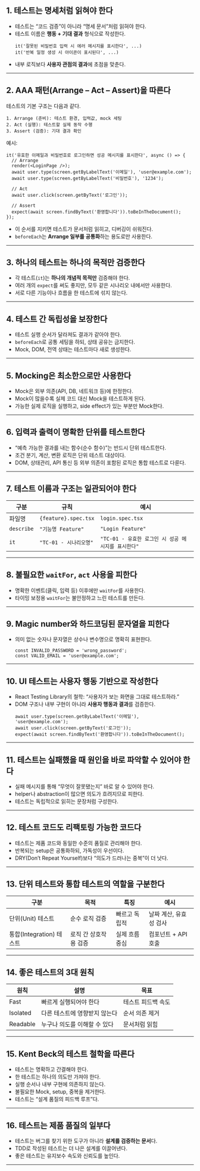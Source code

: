 ## 1. 테스트는 명세처럼 읽혀야 한다

- 테스트는 “코드 검증”이 아니라 “명세 문서”처럼 읽혀야 한다.
- 테스트 이름은 **행동 + 기대 결과** 형식으로 작성한다.
  ```
  it('잘못된 비밀번호 입력 시 에러 메시지를 표시한다', ...)
  it('반복 일정 생성 시 아이콘이 표시된다', ...)

  ```
- 내부 로직보다 **사용자 관점의 결과**에 초점을 맞춘다.

---

## 2. AAA 패턴(Arrange – Act – Assert)을 따른다

테스트의 기본 구조는 다음과 같다.

```
1. Arrange (준비): 테스트 환경, 입력값, mock 세팅
2. Act (실행): 테스트할 실제 동작 수행
3. Assert (검증): 기대 결과 확인

```

예시:

```tsx
it('유효한 이메일과 비밀번호로 로그인하면 성공 메시지를 표시한다', async () => {
  // Arrange
  render(<LoginPage />);
  await user.type(screen.getByLabelText('이메일'), 'user@example.com');
  await user.type(screen.getByLabelText('비밀번호'), '1234');

  // Act
  await user.click(screen.getByText('로그인'));

  // Assert
  expect(await screen.findByText('환영합니다')).toBeInTheDocument();
});
```

- 이 순서를 지키면 테스트가 문서처럼 읽히고, 디버깅이 쉬워진다.
- `beforeEach`는 **Arrange 일부를 공통화**하는 용도로만 사용한다.

---

## 3. 하나의 테스트는 하나의 목적만 검증한다

- 각 테스트(`it`)는 **하나의 개념적 목적만** 검증해야 한다.
- 여러 개의 `expect`를 써도 좋지만, 모두 같은 시나리오 내에서만 사용한다.
- 서로 다른 기능이나 흐름을 한 테스트에 섞지 않는다.

---

## 4. 테스트 간 독립성을 보장한다

- 테스트 실행 순서가 달라져도 결과가 같아야 한다.
- `beforeEach`로 공통 세팅을 하되, 상태 공유는 금지한다.
- Mock, DOM, 전역 상태는 테스트마다 새로 생성한다.

---

## 5. Mocking은 최소한으로만 사용한다

- Mock은 외부 의존(API, DB, 네트워크 등)에 한정한다.
- Mock이 많을수록 실제 코드 대신 Mock을 테스트하게 된다.
- 가능한 실제 로직을 실행하고, side effect가 있는 부분만 Mock한다.

---

## 6. 입력과 출력이 명확한 단위를 테스트한다

- “예측 가능한 결과를 내는 함수(순수 함수)”는 반드시 단위 테스트한다.
- 조건 분기, 계산, 변환 로직은 단위 테스트 대상이다.
- DOM, 상태관리, API 통신 등 외부 의존이 포함된 로직은 통합 테스트로 다룬다.

---

## 7. 테스트 이름과 구조는 일관되어야 한다

| 구분       | 규칙                   | 예시                                                |
| ---------- | ---------------------- | --------------------------------------------------- |
| 파일명     | `{feature}.spec.tsx`   | `login.spec.tsx`                                    |
| `describe` | `"기능명 Feature"`     | `"Login Feature"`                                   |
| `it`       | `"TC-01 - 시나리오명"` | `"TC-01 - 유효한 로그인 시 성공 메시지를 표시한다"` |

---

## 8. 불필요한 `waitFor`, `act` 사용을 피한다

- 명확한 이벤트(클릭, 입력 등) 이후에만 `waitFor`를 사용한다.
- 타이밍 보정용 `waitFor`는 불안정하고 느린 테스트를 만든다.

---

## 9. Magic number와 하드코딩된 문자열을 피한다

- 의미 없는 숫자나 문자열은 상수나 변수명으로 명확히 표현한다.
  ```tsx
  const INVALID_PASSWORD = 'wrong_password';
  const VALID_EMAIL = 'user@example.com';
  ```

---

## 10. UI 테스트는 사용자 행동 기반으로 작성한다

- React Testing Library의 철학: “사용자가 보는 화면을 그대로 테스트하라.”
- DOM 구조나 내부 구현이 아니라 **사용자 행동과 결과**를 검증한다.
  ```tsx
  await user.type(screen.getByLabelText('이메일'), 'user@example.com');
  await user.click(screen.getByText('로그인'));
  expect(await screen.findByText('환영합니다')).toBeInTheDocument();
  ```

---

## 11. 테스트는 실패했을 때 원인을 바로 파악할 수 있어야 한다

- 실패 메시지를 통해 “무엇이 잘못됐는지” 바로 알 수 있어야 한다.
- helper나 abstraction이 많으면 의도가 흐려지므로 피한다.
- 테스트는 독립적으로 읽히는 문장처럼 구성한다.

---

## 12. 테스트 코드도 리팩토링 가능한 코드다

- 테스트는 제품 코드와 동일한 수준의 품질로 관리해야 한다.
- 반복되는 setup은 공통화하되, 가독성이 우선이다.
- DRY(Don’t Repeat Yourself)보다 “의도가 드러나는 중복”이 더 낫다.

---

## 13. 단위 테스트와 통합 테스트의 역할을 구분한다

| 구분                     | 목적                  | 특징           | 예시                   |
| ------------------------ | --------------------- | -------------- | ---------------------- |
| 단위(Unit) 테스트        | 순수 로직 검증        | 빠르고 독립적  | 날짜 계산, 유효성 검사 |
| 통합(Integration) 테스트 | 로직 간 상호작용 검증 | 실제 흐름 중심 | 컴포넌트 + API 호출    |

---

## 14. 좋은 테스트의 3대 원칙

| 원칙     | 설명                          | 목표               |
| -------- | ----------------------------- | ------------------ |
| Fast     | 빠르게 실행되어야 한다        | 테스트 피드백 속도 |
| Isolated | 다른 테스트에 영향받지 않는다 | 순서 의존 제거     |
| Readable | 누구나 의도를 이해할 수 있다  | 문서처럼 읽힘      |

---

## 15. Kent Beck의 테스트 철학을 따른다

- 테스트는 명확하고 간결해야 한다.
- 한 테스트는 하나의 의도만 가져야 한다.
- 실행 순서나 내부 구현에 의존하지 않는다.
- 불필요한 Mock, setup, 중복을 제거한다.
- 테스트는 “설계 품질의 피드백 루프”다.

---

## 16. 테스트는 제품 품질의 일부다

- 테스트는 버그를 찾기 위한 도구가 아니라 **설계를 검증하는 문서**다.
- TDD로 작성된 테스트는 더 나은 설계를 이끌어낸다.
- 좋은 테스트는 유지보수 속도와 신뢰도를 높인다.

---
